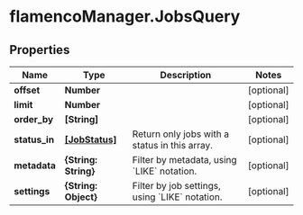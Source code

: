 # flamencoManager.JobsQuery

## Properties

Name | Type | Description | Notes
------------ | ------------- | ------------- | -------------
**offset** | **Number** |  | [optional] 
**limit** | **Number** |  | [optional] 
**order_by** | **[String]** |  | [optional] 
**status_in** | [**[JobStatus]**](JobStatus.md) | Return only jobs with a status in this array. | [optional] 
**metadata** | **{String: String}** | Filter by metadata, using &#x60;LIKE&#x60; notation. | [optional] 
**settings** | **{String: Object}** | Filter by job settings, using &#x60;LIKE&#x60; notation. | [optional] 


